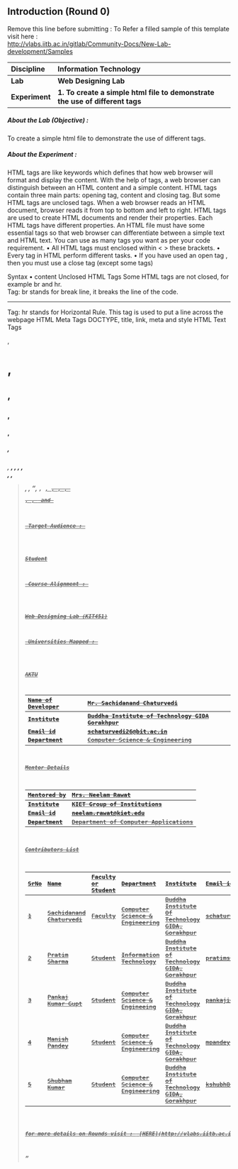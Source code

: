 ## Introduction (Round 0)

Remove this line before submitting : To Refer a filled sample of this template visit here : <br> http://vlabs.iitb.ac.in/gitlab/Community-Docs/New-Lab-development/Samples
<br>

<b>Discipline | <b>Information Technology  
:--|:--|
<b> Lab | <b> Web Designing Lab
<b> Experiment|     <b> 1. To create a simple html file to demonstrate the use of different tags
<h5> About the Lab (Objective) : </h5>

 To create a simple html file to demonstrate the use of different tags.

<h5> About the Experiment : </h5>

HTML tags are like keywords which defines that how web browser will format and display the content. With the help of tags, a web browser can distinguish between an HTML content and a simple content. HTML tags contain three main parts: opening tag, content and closing tag. But some HTML tags are unclosed tags.
When a web browser reads an HTML document, browser reads it from top to bottom and left to right. 
HTML tags are used to create HTML documents and render their properties. Each HTML tags have different properties.
An HTML file must have some essential tags so that web browser can differentiate between a simple text and HTML text. You can use as many tags you want as per your code requirement.
•	All HTML tags must enclosed within < > these brackets.
•	Every tag in HTML perform different tasks.
•	If you have used an open tag <tag>, then you must use a close tag </tag> (except some tags)

Syntax
•	<tag> content </tag>
Unclosed HTML Tags
Some HTML tags are not closed, for example br and hr.
<br> Tag: br stands for break line, it breaks the line of the code.
<hr> Tag: hr stands for Horizontal Rule. This tag is used to put a line across the webpage
 HTML Meta Tags
DOCTYPE, title, link, meta and style
HTML Text Tags
<p>, <h1>, <h2>, <h3>, <h4>, <h5>, <h6>, <strong>, <em>, <abbr>, <acronym>, <address>, <bdo>, <blockquote>, <cite>, <q>, <code>, <ins>, <del>, <dfn>, <kbd>, <pre>, <samp>, <var> and <br>

<h5> Target Audience : </h5>

Student
<h5> Course Alignment : </h5>

 Web Designing Lab (KIT451)

<h5> Universities Mapped : </h5>

AKTU

<b>Name of Developer | <b> Mr. Sachidanand Chaturvedi
:--|:--|
<b> Institute | <b> Buddha Institute of Technology GIDA Gorakhpur
<b> Email id|     <b> schaturvedi26@bit.ac.in
<b> Department | Computer Science & Engineering

#### Mentor Details

<b>Mentored by | <b>Mrs. Neelam Rawat
:--|:--|
<b> Institute | <b> KIET Group of Institutions
<b> Email id|     <b> neelam.rawat@kiet.edu
<b> Department |Department of Computer Applications

#### Contributors List

SrNo | Name | Faculty or Student | Department| Institute | Email id
:--|:--|:--|:--|:--|:--|
1 | Sachidanand Chaturvedi | Faculty | Computer Science & Engineering | Buddha Institute Of Technology GIDA, Gorakhpur | schaturvedi26@bit.ac.in |
2 | Pratim Sharma | Student | Information Technology | Buddha Institute of Technology GIDA, Gorakhpur | pratimsh8486@gmail.com |
3 | Pankaj Kumar Gupt | Student | Computer Science & Engineeing | Buddha Institute of Technology GIDA, Gorakhpur | pankajid7541@gmail.com |
4 | Manish Pandey | Student | Computer Science & Engineering | Buddha Institute of Technology GIDA, Gorakhpur | mpandeyji977@gmail.com |
5 | Shubham Kumar | Student | Computer Science & Engineering | Buddha Institute of Technology GIDA, Gorakhpur | kshubh8604@gmail.com |

<br>
for more details on Rounds visit : <b> [HERE](http://vlabs.iitb.ac.in/gitlab/Community-Docs/New-Lab-development/List-of-Rounds/blob/master/README.md) </b>

